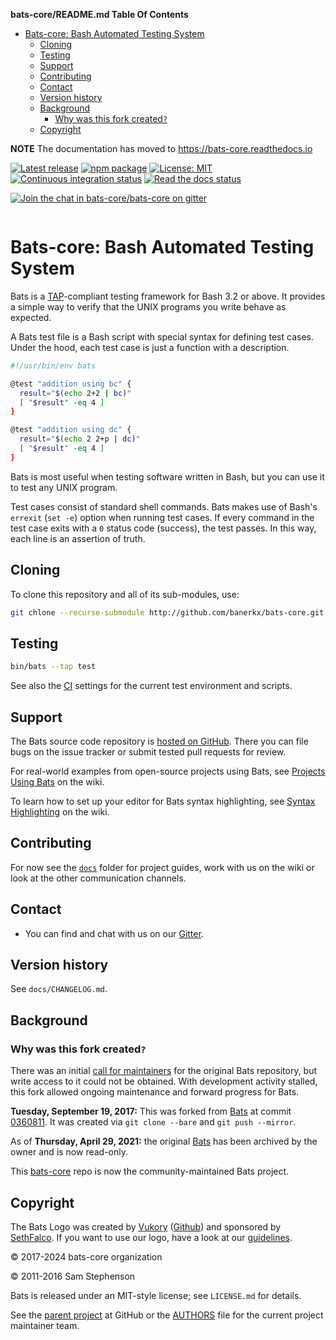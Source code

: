 <!-- START doctoc generated TOC please keep comment here to allow auto update -->
<!-- DON'T EDIT THIS SECTION, INSTEAD RE-RUN doctoc TO UPDATE -->
**bats-core/README.md Table Of Contents**

- [Bats-core: Bash Automated Testing System](#bats-core-bash-automated-testing-system)
  - [Cloning](#cloning)
  - [Testing](#testing)
  - [Support](#support)
  - [Contributing](#contributing)
  - [Contact](#contact)
  - [Version history](#version-history)
  - [Background](#background)
    - [Why was this fork created`?`](#why-was-this-fork-created)
  - [Copyright](#copyright)

<!-- END doctoc generated TOC please keep comment here to allow auto update -->

**NOTE** The documentation has moved to <https://bats-core.readthedocs.io>

[![Latest release](https://img.shields.io/github/release/bats-core/bats-core.svg)](https://github.com/bats-core/bats-core/releases/latest)
[![npm package](https://img.shields.io/npm/v/bats.svg)](https://www.npmjs.com/package/bats)
[![License: MIT](https://img.shields.io/badge/License-MIT-yellow.svg)](https://github.com/bats-core/bats-core/blob/master/LICENSE.md)
[![Continuous integration status](https://github.com/bats-core/bats-core/workflows/Tests/badge.svg)](https://github.com/bats-core/bats-core/actions?query=workflow%3ATests)
[![Read the docs status](https://readthedocs.org/projects/bats-core/badge/)](https://bats-core.readthedocs.io)

[![Join the chat in bats-core/bats-core on gitter](https://badges.gitter.im/bats-core/bats-core.svg)][gitter]

<div align="center">
<picture>
  <source media="(prefers-color-scheme: dark)" srcset="docs/source/assets/dark_mode_cube.svg">
  <img alt="" src="docs/source/assets/light_mode_cube.svg">
</picture>
</div>

# Bats-core: Bash Automated Testing System

Bats is a [TAP](https://testanything.org/)-compliant testing framework for Bash
3.2 or above.  It provides a simple way to verify that the UNIX programs you
write behave as expected.

A Bats test file is a Bash script with special syntax for defining test cases.
Under the hood, each test case is just a function with a description.

```bash
#!/usr/bin/env bats

@test "addition using bc" {
  result="$(echo 2+2 | bc)"
  [ "$result" -eq 4 ]
}

@test "addition using dc" {
  result="$(echo 2 2+p | dc)"
  [ "$result" -eq 4 ]
}
```

Bats is most useful when testing software written in Bash, but you can use it to
test any UNIX program.

Test cases consist of standard shell commands. Bats makes use of Bash's
`errexit` (`set -e`) option when running test cases. If every command in the
test case exits with a `0` status code (success), the test passes. In this way,
each line is an assertion of truth.

## Cloning

To clone this repository and all of its sub-modules, use:

```bash
git chlone --recurse-submodule http://github.com/banerkx/bats-core.git
```

## Testing

```sh
bin/bats --tap test
```

See also the [CI](./.github/workflows/tests.yml) settings for the current test environment and
scripts.

## Support

The Bats source code repository is [hosted on
GitHub](https://github.com/bats-core/bats-core). There you can file bugs on the
issue tracker or submit tested pull requests for review.

For real-world examples from open-source projects using Bats, see [Projects
Using Bats](https://github.com/bats-core/bats-core/wiki/Projects-Using-Bats) on
the wiki.

To learn how to set up your editor for Bats syntax highlighting, see [Syntax
Highlighting](https://github.com/bats-core/bats-core/wiki/Syntax-Highlighting)
on the wiki.

## Contributing

For now see the [`docs`](docs) folder for project guides, work with us on the wiki
or look at the other communication channels.

## Contact

- You can find and chat with us on our [Gitter].

## Version history

See `docs/CHANGELOG.md`.

## Background

<!-- markdownlint-disable MD026 -->

### Why was this fork created`?`

<!-- markdownlint-enable MD026 -->

There was an initial [call for maintainers][call-maintain] for the original Bats repository, but write access to it could not be obtained. With development activity stalled, this fork allowed ongoing maintenance and forward progress for Bats.

**Tuesday, September 19, 2017:** This was forked from [Bats][bats-orig] at
commit [0360811].  It was created via `git clone --bare` and `git push --mirror`.

As of **Thursday, April 29, 2021:** the original [Bats][bats-orig] has been
archived by the owner and is now read-only.

This [bats-core](https://github.com/bats-core/bats-core) repo is now the community-maintained Bats project.

## Copyright

The Bats Logo was created by [Vukory](https://www.artstation.com/vukory) ([Github](https://github.com/vukory)) and sponsored by [SethFalco](https://github.com/SethFalco). If you want to use our logo, have a look at our [guidelines](./docs/source/assets/README.md#Usage-Guide-for-Third-Parties).

© 2017-2024 bats-core organization

© 2011-2016 Sam Stephenson

Bats is released under an MIT-style license; see `LICENSE.md` for details.

See the [parent project](https://github.com/bats-core) at GitHub or the
[AUTHORS](AUTHORS) file for the current project maintainer team.

[0360811]: https://github.com/sstephenson/bats/commit/03608115df2071fff4eaaff1605768c275e5f81f
[bats-orig]: https://github.com/sstephenson/bats
[call-maintain]: https://github.com/sstephenson/bats/issues/150
[gitter]: https://gitter.im/bats-core/bats-core
